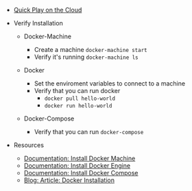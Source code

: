 ---
---
- [Quick Play on the Cloud](http://training.play-with-docker.com)
- Verify Installation
    - Docker-Machine
        - Create a machine `docker-machine start`
        - Verify it's running `docker-machine ls`

    - Docker
        - Set the enviroment variables to connect to a machine
        - Verify that you can run docker
            - `docker pull hello-world`
            - `docker run hello-world`

    - Docker-Compose
        - Verify that you can run `docker-compose`

- Resources
    - [Documentation: Install Docker Machine](https://docs.docker.com/machine/install-machine/)
    - [Documentation: Install Docker Engine](https://docs.docker.com/engine/installation/)
    - [Documentation: Install Docker Compose](https://docs.docker.com/compose/install/)
    - [Blog: Article: Docker Installation](https://rominirani.com/docker-tutorial-series-part-1-installation-7cced0a69353)